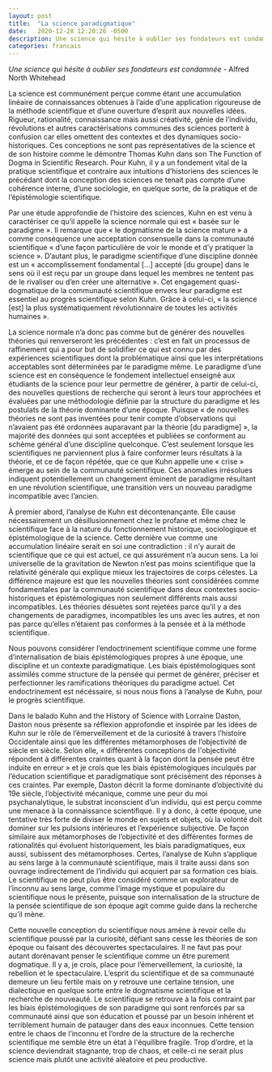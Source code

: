 ```yaml
---
layout: post
title:  "La science paradigmatique"
date:   2020-12-28 12:20:26 -0500
description: Une science qui hésite à oublier ses fondateurs est condamnée.
categories: francais
---
```


*Une science qui hésite à oublier ses fondateurs est condamnée* - Alfred North Whitehead

La science est communément perçue comme étant une accumulation linéaire de connaissances obtenues à l’aide d’une application rigoureuse de la méthode scientifique et d’une ouverture d’esprit aux nouvelles idées. Rigueur, rationalité, connaissance mais aussi créativité, génie de l’individu, révolutions et autres caractérisations communes des sciences portent à confusion car elles omettent des contextes et des dynamiques socio-historiques. Ces conceptions ne sont pas représentatives de la science et de son histoire comme le démontre Thomas Kuhn dans son The Function of Dogma in Scientific Research. Pour Kuhn, il y a un fondement vital de la pratique scientifique et contraire aux intuitions d’historiens des sciences le précédant dont la conception des sciences ne tenait pas compte d’une cohérence interne, d’une sociologie, en quelque sorte, de la pratique et de l’épistémologie scientifique.

Par une étude approfondie de l’histoire des sciences, Kuhn en est venu à caractériser ce qu’il appelle la science normale qui est « basée sur le paradigme ». Il remarque que « le dogmatisme de la science mature » a comme conséquence une acceptation consensuelle dans la communauté scientifique « d’une façon particulière de voir le monde et d’y pratiquer la science ». D’autant plus, le paradigme scientifique d’une discipline donnée est un « accomplissement fondamental […] accepté [du groupe] dans le sens où il est reçu par un groupe dans lequel les membres ne tentent pas de le rivaliser ou d’en créer une alternative ». Cet engagement quasi-dogmatique de la communauté scientifique envers leur paradigme est essentiel au progrès scientifique selon Kuhn. Grâce à celui-ci, « la science [est] la plus systématiquement révolutionnaire de toutes les activités humaines ».

La science normale n’a donc pas comme but de générer des nouvelles théories qui renverseront les précédentes : c’est en fait un processus de raffinement qui a pour but de solidifier ce qui est connu par des expériences scientifiques dont la problématique ainsi que les interprétations acceptables sont déterminées par le paradigme même. Le paradigme d’une science est en conséquence le fondement intellectuel enseigné aux étudiants de la science pour leur permettre de générer, à partir de celui-ci, des nouvelles questions de recherche qui seront à leurs tour approchées et évaluées par une méthodologie définie par la structure du paradigme et les postulats de la théorie dominante d’une époque. Puisque « de nouvelles théories ne sont pas inventées pour tenir compte d’observations qui n’avaient pas été ordonnées auparavant par la théorie [du paradigme] », la majorité des données qui sont acceptées et publiées se conforment au schème général d’une discipline quelconque. C’est seulement lorsque les scientifiques ne parviennent plus à faire conformer leurs résultats à la théorie, et ce de façon répétée, que ce que Kuhn appelle une « crise » émerge au sein de la communauté scientifique. Ces anomalies irrésolues indiquent potentiellement un changement éminent de paradigme résultant en une révolution scientifique, une transition vers un nouveau paradigme incompatible avec l’ancien.

À premier abord, l’analyse de Kuhn est décontenançante. Elle cause nécessairement un désillusionnement chez le profane et même chez le scientifique face à la nature du fonctionnement historique, sociologique et épistémologique de la science. Cette dernière vue comme une accumulation linéaire serait en soi une contradiction : il n’y aurait de scientifique que ce qui est actuel, ce qui assurément n’a aucun sens. La loi universelle de la gravitation de Newton n’est pas moins scientifique que la relativité générale qui explique mieux les trajectoires de corps célestes. La différence majeure est que les nouvelles théories sont considérées comme fondamentales par la communauté scientifique dans deux contextes socio-historiques et épistémologiques non seulement différents mais aussi incompatibles. Les théories désuètes sont rejetées parce qu’il y a des changements de paradigmes, incompatibles les uns avec les autres, et non pas parce qu’elles n’étaient pas conformes à la pensée et à la méthode scientifique.


Nous pouvons considérer l’endoctrinement scientifique comme une forme d’internalisation de biais épistémologiques propres à une époque, une discipline et un contexte paradigmatique. Les biais épistémologiques sont assimilés comme structure de la pensée qui permet de générer, préciser et perfectionner les ramifications théoriques du paradigme actuel. Cet endoctrinement est nécéssaire, si nous nous fions à l’analyse de Kuhn, pour le progrès scientifique.

Dans le balado Kuhn and the History of Science with Lorraine Daston, Daston nous présente sa réflexion approfondie et inspirée par les idées de Kuhn sur le rôle de l’émerveillement et de la curiosité à travers l’histoire Occidentale ainsi que les différentes métamorphoses de l’objectivité de siècle en siècle. Selon elle, « différentes conceptions de l'objectivité répondent à différentes craintes quant à la façon dont la pensée peut être induite en erreur » et je crois que les biais épistémologiques inculqués par l’éducation scientifique et paradigmatique sont précisément des réponses à ces craintes. Par exemple, Daston décrit la forme dominante d’objectivité du 19e siècle, l’objectivité mécanique, comme une peur du moi psychanalytique, le substrat inconscient d’un individu, qui est perçu comme une menace à la connaissance scientifique. Il y a donc, à cette époque, une tentative très forte de diviser le monde en sujets et objets, où la volonté doit dominer sur les pulsions intérieures et l’expérience subjective. De façon similaire aux métamorphoses de l’objectivité et des différentes formes de rationalités qui évoluent historiquement, les biais paradigmatiques, eux aussi, subissent des métamorphoses. Certes, l’analyse de Kuhn s’applique au sens large à la communauté scientifique, mais il traite aussi dans son ouvrage indirectement de l’individu qui acquiert par sa formation ces biais. Le scientifique ne peut plus être considéré comme un explorateur de l’inconnu au sens large, comme l’image mystique et populaire du scientifique nous le présente, puisque son internalisation de la structure de la pensée scientifique de son époque agit comme guide dans la recherche qu’il mène.

Cette nouvelle conception du scientifique nous amène à revoir celle du scientifique poussé par la curiosité, défiant sans cesse les théories de son époque ou faisant des découvertes spectaculaires. Il ne faut pas pour autant dorénavant penser le scientifique comme un être purement dogmatique. Il y a, je crois, place pour l’émerveillement, la curiosité, la rebellion et le spectaculaire. L’esprit du scientifique et de sa communauté demeure un lieu fertile mais on y retrouve une certaine tension, une dialectique en quelque sorte entre le dogmatisme scientifique et la recherche de nouveauté. Le scientifique se retrouve à la fois contraint par les biais épistémologiques de son paradigme qui sont renforcés par sa communauté ainsi que son éducation et poussé par un besoin inhérent et terriblement humain de patauger dans des eaux inconnues. Cette tension entre le chaos de l’inconnu et l’ordre de la structure de la recherche scientifique me semble être un état à l'équilibre fragile. Trop d’ordre, et la science deviendrait stagnante, trop de chaos, et celle-ci ne serait plus science mais plutôt une activité aléatoire et peu productive.

